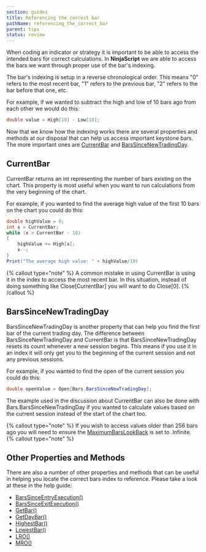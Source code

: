 ```yaml
---
section: guides
title: Referencing the correct bar
pathName: referencing_the_correct_bar
parent: tips
status: review
---
```


When coding an indicator or strategy it is important to be able to access the intended bars for correct calculations. In **NinjaScript** we are able to access the bars we want through proper use of the bar's indexing.

The bar's indexing is setup in a reverse chronological order. This means "0" refers to the most recent bar, "1" refers to the previous bar, "2" refers to the bar before that one, etc.

For example, if we wanted to subtract the high and low of 10 bars ago from each other we would do this:

```csharp
double value = High[10] - Low[10];
```

Now that we know how the indexing works there are several properties and methods at our disposal that can help us access important keystone bars. The more important ones are [CurrentBar](currentbar) and [BarsSinceNewTradingDay](barssincenewtradingday).

## CurrentBar

CurrentBar returns an int representing the number of bars existing on the chart. This property is most useful when you want to run calculations from the very beginning of the chart.

For example, if you wanted to find the average high value of the first 10 bars on the chart you could do this:

```csharp
double highValue = 0;
int x = CurrentBar;
while (x > CurrentBar - 10)
{
    highValue += High[x];
    x--;
}
Print("The average high value: " + highValue/10)
```

{% callout type="note" %}
A common mistake in using CurrentBar is using it in the index to access the most recent bar. In this situation, instead of doing something like Close[CurrentBar] you will want to do Close[0].
{% /callout %}

## BarsSinceNewTradingDay

BarsSinceNewTradingDay is another property that can help you find the first bar of the current trading day. The difference between BarsSinceNewTradingDay and CurrentBar is that BarsSinceNewTradingDay resets its count whenever a new session begins. This means if you use it in an index it will only get you to the beginning of the current session and not any previous sessions.

For example, if you wanted to find the open of the current session you could do this:

```csharp
double openValue = Open[Bars.BarsSinceNewTradingDay];
```

The example used in the discussion about CurrentBar can also be done with Bars.BarsSinceNewTradingDay if you wanted to calculate values based on the current session instead of the start of the chart too.

{% callout type="note" %}
If you wish to access values older than 256 bars ago you will need to ensure the [MaximumBarsLookBack](maximumbarslookback) is set to .Infinite.
{% callout type="note" %}

## Other Properties and Methods

There are also a number of other properties and methods that can be useful in helping you locate the correct bars index to reference. Please take a look at these in the help guide:

* [BarsSinceEntryExecution()](barssinceentryexecution)
* [BarsSinceExitExecution()](barssinceexitexecution)
* [GetBar()](getbar)
* [GetDayBar()](getdaybar)
* [HighestBar()](highestbar)
* [LowestBar()](lowestbar)
* [LRO()](least_recent_occurence_lro)
* [MRO()](most_recent_occurrence_mro.md)
